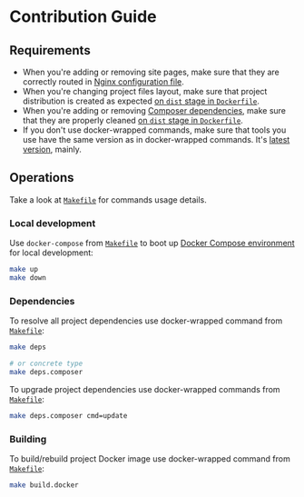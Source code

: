 Contribution Guide
==================

## Requirements

- When you're adding or removing site pages, make sure that they are correctly routed in [Nginx configuration file](_helm/partnership/conf/nginx/vhost.conf).
- When you're changing project files layout, make sure that project distribution is created as expected [on `dist` stage in `Dockerfile`](Dockerfile).
- When you're adding or removing [Composer dependencies](composer.json), make sure that they are properly cleaned [on `dist` stage in `Dockerfile`](Dockerfile).
- If you don't use docker-wrapped commands, make sure that tools you use have the same version as in docker-wrapped commands. It's [latest version](.gitlab-ci.yml), mainly.




## Operations

Take a look at [`Makefile`] for commands usage details.




### Local development

Use `docker-compose` from [`Makefile`] to boot up [Docker Compose environment](docker-compose.yml) for local development:
```bash
make up
make down
```




### Dependencies

To resolve all project dependencies use docker-wrapped command from [`Makefile`]:
```bash
make deps

# or concrete type
make deps.composer
```

To upgrade project dependencies use docker-wrapped commands from [`Makefile`]:
```bash
make deps.composer cmd=update
```




### Building

To build/rebuild project Docker image use docker-wrapped command from [`Makefile`]:
```bash
make build.docker
```





[`Makefile`]: Makefile
[`composer.json`]: composer.json
